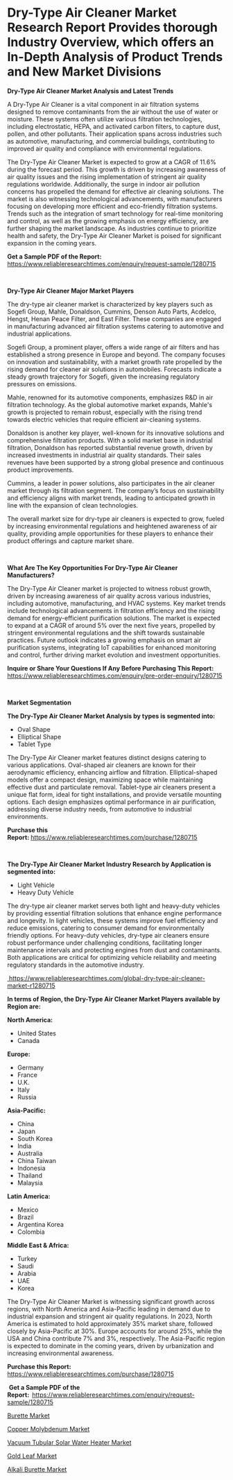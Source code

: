 <p><h1>Dry-Type Air Cleaner Market Research Report Provides thorough Industry Overview, which offers an In-Depth Analysis of Product Trends and New Market Divisions</h1></p><p><strong>Dry-Type Air Cleaner Market Analysis and Latest Trends</strong></p>
<p><p>A Dry-Type Air Cleaner is a vital component in air filtration systems designed to remove contaminants from the air without the use of water or moisture. These systems often utilize various filtration technologies, including electrostatic, HEPA, and activated carbon filters, to capture dust, pollen, and other pollutants. Their application spans across industries such as automotive, manufacturing, and commercial buildings, contributing to improved air quality and compliance with environmental regulations.</p><p>The Dry-Type Air Cleaner Market is expected to grow at a CAGR of 11.6% during the forecast period. This growth is driven by increasing awareness of air quality issues and the rising implementation of stringent air quality regulations worldwide. Additionally, the surge in indoor air pollution concerns has propelled the demand for effective air cleaning solutions. The market is also witnessing technological advancements, with manufacturers focusing on developing more efficient and eco-friendly filtration systems. Trends such as the integration of smart technology for real-time monitoring and control, as well as the growing emphasis on energy efficiency, are further shaping the market landscape. As industries continue to prioritize health and safety, the Dry-Type Air Cleaner Market is poised for significant expansion in the coming years.</p></p>
<p><strong>Get a Sample PDF of the Report:&nbsp;</strong> <a href="https://www.reliableresearchtimes.com/enquiry/request-sample/1280715?utm_campaign=1558&utm_medium=2&utm_source=Github&utm_content=ia&utm_term=10122024&utm_id=dry-type-air-cleaner">https://www.reliableresearchtimes.com/enquiry/request-sample/1280715</a></p>
<p>&nbsp;</p>
<p><strong>Dry-Type Air Cleaner Major Market Players</strong></p>
<p><p>The dry-type air cleaner market is characterized by key players such as Sogefi Group, Mahle, Donaldson, Cummins, Denson Auto Parts, Acdelco, Hengst, Henan Peace Filter, and East Filter. These companies are engaged in manufacturing advanced air filtration systems catering to automotive and industrial applications.</p><p>Sogefi Group, a prominent player, offers a wide range of air filters and has established a strong presence in Europe and beyond. The company focuses on innovation and sustainability, with a market growth rate propelled by the rising demand for cleaner air solutions in automobiles. Forecasts indicate a steady growth trajectory for Sogefi, given the increasing regulatory pressures on emissions.</p><p>Mahle, renowned for its automotive components, emphasizes R&D in air filtration technology. As the global automotive market expands, Mahle's growth is projected to remain robust, especially with the rising trend towards electric vehicles that require efficient air-cleaning systems.</p><p>Donaldson is another key player, well-known for its innovative solutions and comprehensive filtration products. With a solid market base in industrial filtration, Donaldson has reported substantial revenue growth, driven by increased investments in industrial air quality standards. Their sales revenues have been supported by a strong global presence and continuous product improvements.</p><p>Cummins, a leader in power solutions, also participates in the air cleaner market through its filtration segment. The company’s focus on sustainability and efficiency aligns with market trends, leading to anticipated growth in line with the expansion of clean technologies.</p><p>The overall market size for dry-type air cleaners is expected to grow, fueled by increasing environmental regulations and heightened awareness of air quality, providing ample opportunities for these players to enhance their product offerings and capture market share.</p></p>
<p>&nbsp;</p>
<p><strong>What Are The Key Opportunities For Dry-Type Air Cleaner Manufacturers?</strong></p>
<p><p>The Dry-Type Air Cleaner market is projected to witness robust growth, driven by increasing awareness of air quality across various industries, including automotive, manufacturing, and HVAC systems. Key market trends include technological advancements in filtration efficiency and the rising demand for energy-efficient purification solutions. The market is expected to expand at a CAGR of around 5% over the next five years, propelled by stringent environmental regulations and the shift towards sustainable practices. Future outlook indicates a growing emphasis on smart air purification systems, integrating IoT capabilities for enhanced monitoring and control, further driving market evolution and investment opportunities.</p></p>
<p><strong>Inquire or Share Your Questions If Any Before Purchasing This Report:</strong> <a href="https://www.reliableresearchtimes.com/enquiry/pre-order-enquiry/1280715?utm_campaign=1558&utm_medium=2&utm_source=Github&utm_content=ia&utm_term=10122024&utm_id=dry-type-air-cleaner">https://www.reliableresearchtimes.com/enquiry/pre-order-enquiry/1280715</a></p>
<p>&nbsp;</p>
<p><strong>Market Segmentation</strong></p>
<p><strong>The Dry-Type Air Cleaner Market Analysis by types is segmented into:</strong></p>
<p><ul><li>Oval Shape</li><li>Elliptical Shape</li><li>Tablet Type</li></ul></p>
<p><p>The Dry-Type Air Cleaner market features distinct designs catering to various applications. Oval-shaped air cleaners are known for their aerodynamic efficiency, enhancing airflow and filtration. Elliptical-shaped models offer a compact design, maximizing space while maintaining effective dust and particulate removal. Tablet-type air cleaners present a unique flat form, ideal for tight installations, and provide versatile mounting options. Each design emphasizes optimal performance in air purification, addressing diverse industry needs, from automotive to industrial environments.</p></p>
<p><strong>Purchase this Report:&nbsp;</strong><a href="https://www.reliableresearchtimes.com/purchase/1280715?utm_campaign=1558&utm_medium=2&utm_source=Github&utm_content=ia&utm_term=10122024&utm_id=dry-type-air-cleaner">https://www.reliableresearchtimes.com/purchase/1280715</a></p>
<p>&nbsp;</p>
<p><strong>The Dry-Type Air Cleaner Market Industry Research by Application is segmented into:</strong></p>
<p><ul><li>Light Vehicle</li><li>Heavy Duty Vehicle</li></ul></p>
<p><p>The dry-type air cleaner market serves both light and heavy-duty vehicles by providing essential filtration solutions that enhance engine performance and longevity. In light vehicles, these systems improve fuel efficiency and reduce emissions, catering to consumer demand for environmentally friendly options. For heavy-duty vehicles, dry-type air cleaners ensure robust performance under challenging conditions, facilitating longer maintenance intervals and protecting engines from dust and contaminants. Both applications are critical for optimizing vehicle reliability and meeting regulatory standards in the automotive industry.</p></p>
<p><a href="https://www.reliableresearchtimes.com/global-dry-type-air-cleaner-market-r1280715?utm_campaign=1558&utm_medium=2&utm_source=Github&utm_content=ia&utm_term=10122024&utm_id=dry-type-air-cleaner">&nbsp;https://www.reliableresearchtimes.com/global-dry-type-air-cleaner-market-r1280715</a></p>
<p><strong>In terms of Region, the Dry-Type Air Cleaner Market Players available by Region are:</strong></p>
<p>
    <p> <strong> North America: </strong>
        <ul>
            <li>United States</li>
            <li>Canada</li>
        </ul>
        </p> 
    <p> <strong> Europe: </strong>
        <ul>
            <li>Germany</li>
            <li>France</li>
            <li>U.K.</li>
            <li>Italy</li>
            <li>Russia</li>
        </ul>
        </p> 
    <p> <strong> Asia-Pacific: </strong>
        <ul>
            <li>China</li>
            <li>Japan</li>
            <li>South Korea</li>
            <li>India</li>
            <li>Australia</li>
            <li>China Taiwan</li>
            <li>Indonesia</li>
            <li>Thailand</li>
            <li>Malaysia</li>
        </ul>
        </p> 
    <p> <strong> Latin America: </strong>
        <ul>
            <li>Mexico</li>
            <li>Brazil</li>
            <li>Argentina Korea</li>
            <li>Colombia</li>
        </ul>
        </p> 
    <p> <strong> Middle East & Africa: </strong>
        <ul>
            <li>Turkey</li>
            <li>Saudi</li>
            <li>Arabia</li>
            <li>UAE</li>
            <li>Korea</li>
        </ul>
    </p>
    </p>
<p><p>The Dry-Type Air Cleaner Market is witnessing significant growth across regions, with North America and Asia-Pacific leading in demand due to industrial expansion and stringent air quality regulations. In 2023, North America is estimated to hold approximately 35% market share, followed closely by Asia-Pacific at 30%. Europe accounts for around 25%, while the USA and China contribute 7% and 3%, respectively. The Asia-Pacific region is expected to dominate in the coming years, driven by urbanization and increasing environmental awareness.</p></p>
<p><strong>Purchase this Report: </strong><a href="https://www.reliableresearchtimes.com/purchase/1280715?utm_campaign=1558&utm_medium=2&utm_source=Github&utm_content=ia&utm_term=10122024&utm_id=dry-type-air-cleaner">https://www.reliableresearchtimes.com/purchase/1280715</a></p>
<p>&nbsp;<strong>Get a Sample PDF of the Report:&nbsp;&nbsp;</strong><a href="https://www.reliableresearchtimes.com/enquiry/request-sample/1280715?utm_campaign=1558&utm_medium=2&utm_source=Github&utm_content=ia&utm_term=10122024&utm_id=dry-type-air-cleaner">https://www.reliableresearchtimes.com/enquiry/request-sample/1280715</a></p>
<p><strong></strong></p>
<p><p><a href="https://www.linkedin.com/pulse/c-hannibex-sqmmf?utm_campaign=1558&utm_medium=2&utm_source=Github&utm_content=ia&utm_term=10122024&utm_id=dry-type-air-cleaner">Burette Market</a></p><p><a href="https://www.linkedin.com/pulse/c-hannibex-sqmmf?utm_campaign=1558&utm_medium=2&utm_source=Github&utm_content=ia&utm_term=10122024&utm_id=dry-type-air-cleaner">Copper Molybdenum Market</a></p><p><a href="https://github.com/mookiesville/Market-Research-Report-List-1/blob/main/vacuum-tubular-solar-water-heater-market.md?utm_campaign=1558&utm_medium=2&utm_source=Github&utm_content=ia&utm_term=10122024&utm_id=dry-type-air-cleaner">Vacuum Tubular Solar Water Heater Market</a></p><p><a href="https://www.linkedin.com/pulse/understanding-supply-demand-dynamics-insights-from-gold-leaf-gnuof?utm_campaign=1558&utm_medium=2&utm_source=Github&utm_content=ia&utm_term=10122024&utm_id=dry-type-air-cleaner">Gold Leaf Market</a></p><p><a href="https://www.linkedin.com/pulse/c-hannibex-sqmmf?utm_campaign=1558&utm_medium=2&utm_source=Github&utm_content=ia&utm_term=10122024&utm_id=dry-type-air-cleaner">Alkali Burette Market</a></p></p>